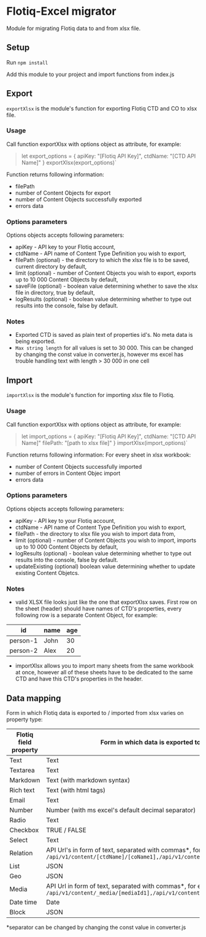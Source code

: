 # Flotiq-Excel migrator

Module for migrating Flotiq data to and from xlsx file.

## Setup

Run `npm install`

Add this module to your project and import functions from index.js

## Export

`exportXlsx` is the module's function for exporting Flotiq CTD and CO to xlsx file.

### Usage

Call function exportXlsx with options object as attribute, for example:
> let export_options = { 
>   apiKey: "[Flotiq API Key]",
>   ctdName: "[CTD API Name]"
> }
> exportXlsx(export_options)`

Function returns following information:
* filePath
* number of Content Objects for export
* number of Content Objects successfully exported
* errors data

### Options parameters

Options objects accepts following parameters:
* apiKey - API key to your Flotiq account,
* ctdName - API name of Content Type Definition you wish to export,
* filePath (optional) - the directory to which the xlsx file is to be saved, current directory by default,
* limit (optional) - number of Content Objects you wish to export, exports up to 10 000 Content Objects by default,
* saveFile (optional) - boolean value determining whether to save the xlsx file in directory, true by default,
* logResults (optional) - boolean value determining whether to type out results into the console, false by default.

### Notes

 - Exported CTD is saved as plain text of properties id's. No meta data is being exported.
 - `Max string length` for all values is set to 30 000. This can be changed by changing the const value in converter.js, however ms excel has trouble handling text with length > 30 000 in one cell

## Import

`importXlsx` is the module's function for importing xlsx file to Flotiq.

### Usage

Call function exportXlsx with options object as attribute, for example:
> let import_options = { 
>   apiKey: "[Flotiq API Key]",
>   ctdName: "[CTD API Name]"
>   filePath: "[path to xlsx file]"
> }
> importXlsx(import_options)`

Function returns following information:
For every sheet in xlsx workbook:
* number of Content Objects successfully imported
* number of errors in Content Objec import
* errors data

### Options parameters

Options objects accepts following parameters:
* apiKey - API key to your Flotiq account,
* ctdName - API name of Content Type Definition you wish to export,
* filePath - the directory to xlsx file you wish to import data from,
* limit (optional) - number of Content Objects you wish to import, imports up to 10 000 Content Objects by default,
* logResults (optional) - boolean value determining whether to type out results into the console, false by default.
* updateExisting (optional) boolean value determining whether to update existing Content Objetcs.

### Notes

- valid XLSX file looks just like the one that exportXlsx saves. First row on the sheet (header) should have names of CTD's properties, every following row is a separate Content Object, for example:

| id | name | age |
|--|--|--|
| person-1 | John | 30 |
| person-2 | Alex | 20 |

- importXlsx allows you to import many sheets from the same workbook at once, however all of these sheets have to be dedicated to the same CTD and have this CTD's properties in the header.

## Data mapping

Form in which Flotiq data is exported to / imported from xlsx varies on property type:

| Flotiq field property | Form in which data is exported to xlsx |
|--|--|
| Text | Text |
| Textarea | Text |
| Markdown | Text (with markdown syntax) |
| Rich text | Text (with html tags) |
| Email | Text |
| Number | Number (with ms excel's default decimal separator) |
| Radio | Text |
| Checkbox | TRUE / FALSE |
| Select | Text |
| Relation | API Url's in form of text, separated with commas*, for example: `/api/v1/content/[ctdName]/[coName1],/api/v1/content/[ctdName]/[coName2]` |
| List | JSON |
| Geo | JSON |
| Media | API Url in form of text, separated with commas*, for example: `/api/v1/content/_media/[mediaId1],/api/v1/content/_media/[mediaId2]` |
| Date time | Date |
| Block | JSON |

*separator can be changed by changing the const value in converter.js